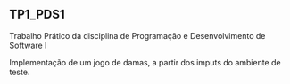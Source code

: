 ## TP1_PDS1

Trabalho Prático da disciplina de Programação e Desenvolvimento de Software I

Implementação de um jogo de damas, a partir dos imputs do ambiente de teste.
